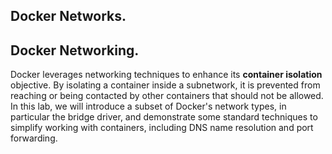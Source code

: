 ##  Docker Networks.
## Docker Networking.

Docker leverages networking techniques to enhance its __container isolation__ objective. By isolating a container inside a subnetwork, it is prevented from reaching or being contacted by other containers that should not be allowed. In this lab, we will introduce a subset of Docker's network types, in particular the bridge driver, and demonstrate some standard techniques to simplify working with containers, including DNS name resolution and port forwarding.